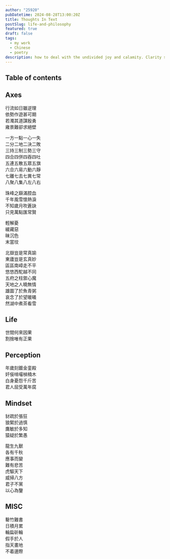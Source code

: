 ```yaml
---
author: "25920"
pubDatetime: 2024-08-28T13:00:20Z
title: Thoughts In Text 
postSlug: life-and-philosophy
featured: true
draft: false
tags:
  - my work
  - Chinese
  - poetry
description: how to deal with the undivided joy and calamity. Clarity shown in abstraction.
---
```


## Table of contents

## Axes

行流如日雖逆理<br/>
依勢作遊甚可期<br/>
若濁其道謀殷勇<br/>
雍景難卻求絕壁<br/>

一方一點一心一失<br/>
二分二地二決二敗<br/>
三持三制三勢三守<br/>
四合四併四吞四吐<br/>
五連五散五眾五旗<br/>
六合六易六動六靜<br/>
七離七去七異七常<br/>
八聚八集八左八右<br/>

珠峰之巔滿腔血<br/>
千年風雪懷熱淚<br/>
不知歲月吹蒼訣<br/>
只見萬點匯常賢<br/>

輕解憂<br/>
緩藏惡<br/>
昧沉色<br/>
末當坟<br/>

北嶽豈是常真諭<br/>
東廬豈是玄真妙<br/>
區區南嶂走不平<br/>
悠悠西駝越不同<br/>
五府之柱禦心魔<br/>
天地之人曉無情<br/>
雄圖了於魚青粥<br/>
哀念了於望暖㬢<br/>
然湖中煮茶看雪<br/>

## Life

世間何來因果<br/>
割捨唯有正果<br/>

## Perception

年歲刻鍍金銮殿<br/>
奸佞啃嘬楨楠木<br/>
白身憂怨千斤苦<br/>
君人屈受萬年腐<br/>

## Mindset

豺疏於張狂<br/>
狼緊於過慎<br/>
鷹敏於多知<br/>
猿疑於繁愚<br/>

龍生九獸<br/>
各有千秋<br/>
應事而變<br/>
難有悲苦<br/>
虎驅天下<br/>
威掃八方<br/>
君子不黨<br/>
以心為鑒<br/>

## MISC

罊竹難書<br/>
日積月累<br/>
輪扁斫輪<br/>
假手於人<br/>
指天畫地<br/>
不着邊際<br/>
